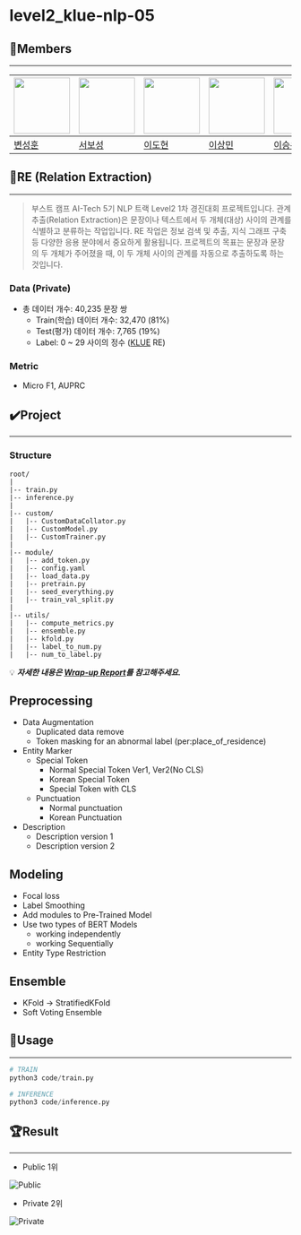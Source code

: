 # level2_klue-nlp-05

## 🐴Members
---

|<img src='https://avatars.githubusercontent.com/u/102334596?v=4' height=100 width=100px></img>|<img src='https://avatars.githubusercontent.com/u/86002769?v=4' height=100 width=100px></img>|<img src='https://avatars.githubusercontent.com/u/88221233?v=4' height=100 width=100px></img>|<img src='https://avatars.githubusercontent.com/u/107304584?v=' height=100 width=100px></img>|<img src='https://avatars.githubusercontent.com/u/60664644?v=4' height=100 width=100px></img>|<img src='https://avatars.githubusercontent.com/u/126854237?v=4' height=100 width=100px></img>
| --- | --- | --- | --- | --- | --- |
| [변성훈](https://github.com/DNA-B) | [서보성](https://github.com/Seoboseong) | [이도현](https://github.com/aiclaudev) | [이상민](https://github.com/SangMini2) | [이승우](https://github.com/OLAOOT) | [이예원](https://github.com/aeongaewon) |

## 📎RE (Relation Extraction)
---

> 부스트 캠프 AI-Tech 5기 NLP 트랙 Level2 1차 경진대회 프로젝트입니다. 관계 추출(Relation Extraction)은 문장이나 텍스트에서 두 개체(대상) 사이의 관계를 식별하고 분류하는 작업입니다. RE 작업은 정보 검색 및 추출, 지식 그래프 구축 등 다양한 응용 분야에서 중요하게 활용됩니다. 프로젝트의 목표는 문장과 문장의 두 개체가 주어졌을 때, 이 두 개체 사이의 관계를 자동으로 추출하도록 하는 것입니다.
> 

### Data (Private)

- 총 데이터 개수: 40,235 문장 쌍
    - Train(학습) 데이터 개수: 32,470 (81%)
    - Test(평가) 데이터 개수: 7,765 (19%)
    - Label: 0 ~ 29 사이의 정수 ([KLUE](https://arxiv.org/pdf/2105.09680.pdf) RE)

### Metric

- Micro F1, AUPRC
  
## ✔️Project
---

### Structure

```
root/
|
|-- train.py
|-- inference.py
|
|-- custom/
|   |-- CustomDataCollator.py
|   |-- CustomModel.py
|   |-- CustomTrainer.py
|
|-- module/
|   |-- add_token.py
|   |-- config.yaml
|   |-- load_data.py
|   |-- pretrain.py
|   |-- seed_everything.py
|   |-- train_val_split.py
|
|-- utils/
|   |-- compute_metrics.py
|   |-- ensemble.py
|   |-- kfold.py
|   |-- label_to_num.py
|   |-- num_to_label.py

```

💡 __*자세한 내용은 [Wrap-up Report](https://github.com/boostcampaitech5/level2_klue-nlp-05/blob/main/%5BNLP-05%5Dklue_wrapup_report.pdf)를 참고해주세요.*__

## Preprocessing

- Data Augmentation
    - Duplicated data remove
    - Token masking for an abnormal label (per:place_of_residence)
- Entity Marker
    - Special Token
        - Normal Special Token Ver1, Ver2(No CLS)
        - Korean Special Token
        - Special Token with CLS
    - Punctuation
        - Normal punctuation
        - Korean Punctuation
- Description
    - Description version 1
    - Description version 2

## Modeling

- Focal loss
- Label Smoothing
- Add modules to Pre-Trained Model
- Use two types of BERT Models
    - working independently
    - working Sequentially
- Entity Type Restriction

## Ensemble

- KFold → StratifiedKFold
- Soft Voting Ensemble

## 🐞Usage
---
```python
# TRAIN
python3 code/train.py

# INFERENCE
python3 code/inference.py
```

## 🏆Result
---
- Public 1위

![Public](https://github.com/boostcampaitech5/level2_klue-nlp-05/assets/60664644/2876a419-77a9-491f-ae91-cd555d1534a9)

- Private 2위

![Private](https://github.com/boostcampaitech5/level2_klue-nlp-05/assets/60664644/376a95ad-27a0-4612-8cf1-47f0926f50d0)
